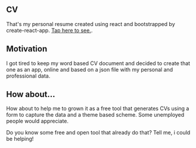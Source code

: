 ## CV

That's my personal resume created using react and bootstrapped by create-react-app. [Tap here to see.](https://fmacedoo.github.com/resume).

## Motivation

I got tired to keep my word based CV document and decided to create that one as an app, online and based on a json file with my personal and professional data.

## How about...

How about to help me to grown it as a free tool that generates CVs using a form to capture the data and a theme based scheme. Some unemployed people would appreciate.

Do you know some free and open tool that already do that? Tell me, i could be helping!
